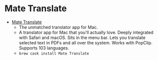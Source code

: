 # Mate Translate
- [Mate Translate](https://twopeoplesoftware.com/mate)
  -  The unmatched translator app for Mac.
  - A translator app for Mac that you'll actually love. Deeply integrated with Safari and macOS. Sits in the menu bar. Lets you translate selected text in PDFs and all over the system. Works with PopClip. Supports 103 languages.
  - `brew cask install Mate Translate`
